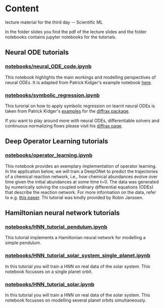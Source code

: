 # Content
lecture material for the third day -- Scientific ML

In the folder slides you find the pdf of the lecture slides and the folder notebooks contains jupyter notebooks for the tutorials.

## Neural ODE tutorials

### [notebooks/neural_ODE_code.ipynb](https://github.com/TobiBu/graddays/blob/main/day_3/notebooks/neural_ODE_code.ipynb)  
This notebook highlights the main workings and modelling perspectives of neural ODEs. It is adapted from Patrick Kidger's example notebook [here](https://colab.research.google.com/drive/1ZlK36VgWy1vBjBNXjSUg6Cb-7zeoa3jh).

### [notebooks/symbolic_regression.ipynb](https://github.com/TobiBu/graddays/blob/main/day_3/notebooks/symbolic_regression.ipynb)
This turorial on how to apply symbolic regression on learnt neural ODEs is taken from Patrick Kidger's [examples](https://github.com/patrick-kidger/diffrax/tree/main/examples) for the [diffrax package](https://docs.kidger.site/diffrax/). 

If you want to play around more with neural ODEs, differentiable solvers and continuous normalizing flows please visit his [diffrax page](https://docs.kidger.site/diffrax/). 

## Deep Operator Learning tutorials

### [notebooks/operator_learning.ipynb](https://github.com/TobiBu/graddays/blob/main/day_3/notebooks/operator_learning.ipynb) 
This notebook provides an exemplary implementation of operator learning. In the application below, we will train a DeepONet to predict the trajectories of a chemical reaction network, i.e., how chemical abundances evolve over time given the initial abundances at some time t=0. The data was generated by numerically solving the coupled ordinary differential equations (ODEs) that describe the reaction network. For more information on the data, refer to e.g. [this paper](https://arxiv.org/abs/2312.06015). Thi tutorial was kindly provided by Robin Janssen. 

## Hamiltonian neural network tutorials

### [notebooks/HNN_tutorial_pendulum.ipynb](https://github.com/TobiBu/graddays/blob/main/day_3/notebooks/HNN_tutorial_pendulum.ipynb)  
This tutorial implements a Hamiltonian neural network for modelling a simple pendulum.

### [notebooks/HNN_tutorial_solar_system_single_planet.ipynb](https://github.com/TobiBu/graddays/blob/main/day_3/notebooks/HNN_tutorial_solar_system_single_planet.ipynb)   
In this tutorial you will train a HNN on real data of the solar system. This notebook focusses on a single planet orbit.

### [notebooks/HNN_tutorial_solar.ipynb](https://github.com/TobiBu/graddays/blob/main/day_3/notebooks/HNN_tutorial_solar.ipynb)   
In this tutorial you will train a HNN on real data of the solar system. This notebook focusses on modelling several planet orbits simultaneously.
